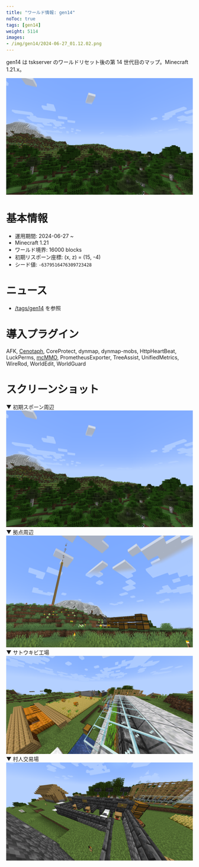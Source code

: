 ```yaml
---
title: "ワールド情報: gen14"
noToc: true
tags: [gen14]
weight: 5114
images:
- /img/gen14/2024-06-27_01.12.02.png
---
```


gen14 は tskserver のワールドリセット後の第 14 世代目のマップ。Minecraft 1.21.x。
<!--more-->

![](/img/gen14/2024-06-27_01.12.02.png)

# 基本情報
- 運用期間: 2024-06-27 ~
- Minecraft 1.21
- ワールド境界: 16000 blocks
- 初期リスポーン座標: (x, z) = (15, -4)
- シード値: `-6379516476309723428`

# ニュース
- [/tags/gen14](/tags/gen14) を参照

# 導入プラグイン
AFK, [Cenotaph](/plugins/cenotaph), CoreProtect, dynmap, dynmap-mobs, HttpHeartBeat, LuckPerms, [mcMMO](/plugins/mcMMO), PrometheusExporter, TreeAssist, UnifiedMetrics, WireRod, WorldEdit, WorldGuard

# スクリーンショット
▼ 初期スポーン周辺
![](/img/gen14/2024-06-27_01.12.02.png)
▼ 拠点周辺
![](/img/gen14/2024-06-28_22.46.29.png)
▼ サトウキビ工場
![](/img/gen14/2024-06-29_22.49.17.png)
▼ 村人交易場
![](/img/gen14/2024-06-29_22.49.55.png)
